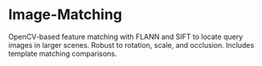 # Image-Matching
OpenCV-based feature matching with FLANN and SIFT to locate query images in larger scenes. Robust to rotation, scale, and occlusion. Includes template matching comparisons. 
